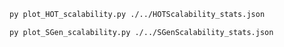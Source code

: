 ```bash
py plot_HOT_scalability.py ./../HOTScalability_stats.json
```

```bash
py plot_SGen_scalability.py ./../SGenScalability_stats.json
```